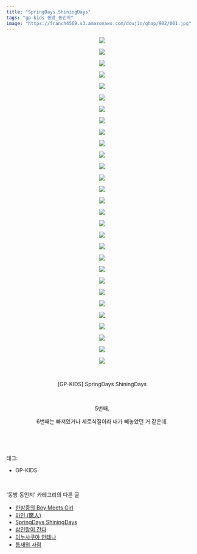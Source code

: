 ```yaml
---
title: "SpringDays ShiningDays"
tags: "gp-kids 동방_동인지"
image: "https://franch4569.s3.amazonaws.com/doujin/ghap/902/001.jpg"
---
```

<div class="article">
<p style="text-align: center; clear: none; float: none;"><img src="{{ site.imgserver2 }}/ghap/902/001.jpg"/></p>
<p style="text-align: center; clear: none; float: none;"><img src="{{ site.imgserver2 }}/ghap/902/002.jpg"/></p>
<p style="text-align: center; clear: none; float: none;"><img src="{{ site.imgserver2 }}/ghap/902/003.jpg"/></p>
<p style="text-align: center; clear: none; float: none;"><img src="{{ site.imgserver2 }}/ghap/902/004.jpg"/></p>
<p style="text-align: center; clear: none; float: none;"><img src="{{ site.imgserver2 }}/ghap/902/005.jpg"/></p>
<p style="text-align: center; clear: none; float: none;"><img src="{{ site.imgserver2 }}/ghap/902/006.jpg"/></p>
<p style="text-align: center; clear: none; float: none;"><img src="{{ site.imgserver2 }}/ghap/902/007.jpg"/></p>
<p style="text-align: center; clear: none; float: none;"><img src="{{ site.imgserver2 }}/ghap/902/008.jpg"/></p>
<p style="text-align: center; clear: none; float: none;"><img src="{{ site.imgserver2 }}/ghap/902/009.jpg"/></p>
<p style="text-align: center; clear: none; float: none;"><img src="{{ site.imgserver2 }}/ghap/902/010.jpg"/></p>
<p style="text-align: center; clear: none; float: none;"><img src="{{ site.imgserver2 }}/ghap/902/011.jpg"/></p>
<p style="text-align: center; clear: none; float: none;"><img src="{{ site.imgserver2 }}/ghap/902/012.jpg"/></p>
<p style="text-align: center; clear: none; float: none;"><img src="{{ site.imgserver2 }}/ghap/902/013.jpg"/></p>
<p style="text-align: center; clear: none; float: none;"><img src="{{ site.imgserver2 }}/ghap/902/014.jpg"/></p>
<p style="text-align: center; clear: none; float: none;"><img src="{{ site.imgserver2 }}/ghap/902/015.jpg"/></p>
<p style="text-align: center; clear: none; float: none;"><img src="{{ site.imgserver2 }}/ghap/902/016.jpg"/></p>
<p style="text-align: center; clear: none; float: none;"><img src="{{ site.imgserver2 }}/ghap/902/017.jpg"/></p>
<p style="text-align: center; clear: none; float: none;"><img src="{{ site.imgserver2 }}/ghap/902/018.jpg"/></p>
<p style="text-align: center; clear: none; float: none;"><img src="{{ site.imgserver2 }}/ghap/902/019.jpg"/></p>
<p style="text-align: center; clear: none; float: none;"><img src="{{ site.imgserver2 }}/ghap/902/020.jpg"/></p>
<p style="text-align: center; clear: none; float: none;"><img src="{{ site.imgserver2 }}/ghap/902/021.jpg"/></p>
<p style="text-align: center; clear: none; float: none;"><img src="{{ site.imgserver2 }}/ghap/902/022.jpg"/></p>
<p style="text-align: center; clear: none; float: none;"><img src="{{ site.imgserver2 }}/ghap/902/023.jpg"/></p>
<p style="text-align: center; clear: none; float: none;"><img src="{{ site.imgserver2 }}/ghap/902/024.jpg"/></p>
<p style="text-align: center; clear: none; float: none;"><img src="{{ site.imgserver2 }}/ghap/902/025.jpg"/></p>
<p style="text-align: center; clear: none; float: none;"><img src="{{ site.imgserver2 }}/ghap/902/026.jpg"/></p>
<p style="text-align: center; clear: none; float: none;"><img src="{{ site.imgserver2 }}/ghap/902/027.jpg"/></p>
<p style="text-align: center; clear: none; float: none;"><img src="{{ site.imgserver2 }}/ghap/902/028.jpg"/></p>
<p style="text-align: center; clear: none; float: none;"><img src="{{ site.imgserver2 }}/ghap/902/029.jpg"/></p>
<p style="text-align: center; clear: none; float: none;"><br/></p>
<p style="text-align: center; clear: none; float: none;">[GP-KIDS] SpringDays ShiningDays</p>
<p style="text-align: center; clear: none; float: none;"><br/></p>
<p style="text-align: center; clear: none; float: none;">5번째.</p>
<p style="text-align: center; clear: none; float: none;">6번째는 빠져있거나 세로식질이라 내가 빼놓았던 거 같은데.</p>
<p><br/></p>
</div><br/>
<div class="tagTrail">
<p>태그: </p>
<ul>
<li>GP-KIDS</li>
</ul>
</div><br/>
<div class="another">
<p>'동방 동인지' 카테고리의 다른 글</p>
<ul>
<li><a href="/ghap_905">한밤중의 Boy Meets Girl</a></li>
<li><a href="/ghap_903">마인 (魔人)</a></li>
<li><a href="/ghap_902">SpringDays ShiningDays</a></li>
<li><a href="/ghap_901">삼인랑이 간다</a></li>
<li><a href="/ghap_900">이누사쿠야 안테나</a></li>
<li><a href="/ghap_899">틈새의 사람</a></li>
</ul>
</div><br/>
<div class="cb_module cb_fluid">
<div class="cb_wrt cb_profile">
</div><!-- commentList close -->
</div><br/>
